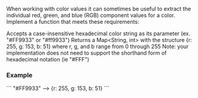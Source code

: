 When working with color values it can sometimes be useful to extract the individual red, green, and blue (RGB) component values for a color. Implement a function that meets these requirements:

Accepts a case-insensitive hexadecimal color string as its parameter (ex. "#FF9933" or "#ff9933")
Returns a Map<String, int> with the structure {r: 255, g: 153, b: 51} where r, g, and b range from 0 through 255
Note: your implementation does not need to support the shorthand form of hexadecimal notation (ie "#FFF")

<h3>Example</h3>
```
"#FF9933" --> {r: 255, g: 153, b: 51}
```